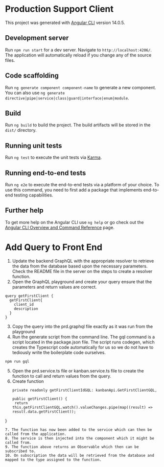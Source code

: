 # Production Support Client

This project was generated with [Angular CLI](https://github.com/angular/angular-cli) version 14.0.5.

## Development server

Run `npm run start` for a dev server. Navigate to `http://localhost:4206/`. The application will automatically reload if you change any of the source files.

## Code scaffolding

Run `ng generate component component-name` to generate a new component. You can also use `ng generate directive|pipe|service|class|guard|interface|enum|module`.

## Build

Run `ng build` to build the project. The build artifacts will be stored in the `dist/` directory.

## Running unit tests

Run `ng test` to execute the unit tests via [Karma](https://karma-runner.github.io).

## Running end-to-end tests

Run `ng e2e` to execute the end-to-end tests via a platform of your choice. To use this command, you need to first add a package that implements end-to-end testing capabilities.

## Further help

To get more help on the Angular CLI use `ng help` or go check out the [Angular CLI Overview and Command Reference](https://angular.io/cli) page.

# Add Query to Front End
1. Update the backend GraphQL with the appropriate resolver to retrieve the data from the database based upon the necessary parameters. Check the README file in the server on the steps to create a resolver function.
2. Open the GraphQL playground and create your query ensure that the parameters and return values are correct. 

```
query getFirstClient {
  getFirstClient{
    client_id
    description
  }
}
```
3. Copy the query into the prd.graphql file exactly as it was run from the playground
4. Run the generate script  from the command line. The gql command is a script located in the package.json file. The script runs codegen, which creates the Typescript code automatically for us so we do not have to tediously write the boilerplate code ourselves. 

```bash
npm run gql 
```

5. Open the prd.service.ts file or kanban.service.ts file to create the function to call and return values from the query.
6. Create function 
   ```
   private readonly getFirstClientIdGQL: kanbanApi.GetFirstClientGQL,

   public getFirstClient() {
    return this.getFirstClientGQL.watch().valueChanges.pipe(map((result) => result.data.getFirstClient));
  }
   ```
7. The function has now been added to the service which can then be called from the application. 
8. The service is then injected into the component which it might be called from. 
9. The function above returns an Observable which then can be subscribed to. 
10. On subscription the data will be retrieved from the database and mapped to the type assigned to the function. 
